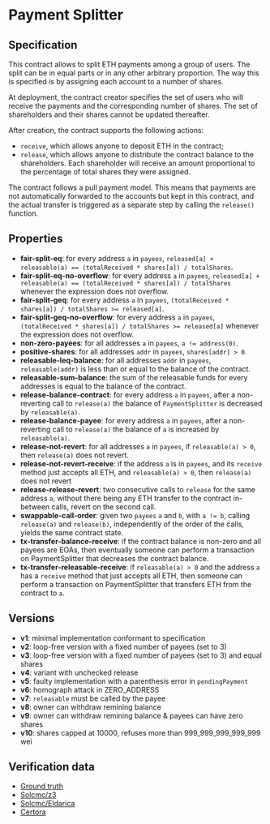 # Payment Splitter

## Specification
This contract allows to split ETH payments among a group of users. The split can be in equal parts or in any other arbitrary proportion. The way this is specified is by assigning each account to a number of shares.

At deployment, the contract creator specifies the set of users who will receive the payments and the corresponding number of shares. The set of shareholders and their shares cannot be updated thereafter.

After creation, the contract supports the following actions:
- `receive`, which allows anyone to deposit ETH in the contract;
- `release`, which allows anyone to distribute the contract balance to the shareholders. Each shareholder will receive an amount proportional to the percentage of total shares they were assigned. 

The contract follows a pull payment model. This means that payments are not automatically forwarded to the accounts but kept in this contract, and the actual transfer is triggered as a separate step by calling the `release()` function.

## Properties
- **fair-split-eq**: for every address `a` in `payees`, `released[a] + releasable(a) == (totalReceived * shares[a]) / totalShares`.
- **fair-split-eq-no-overflow**: for every address `a` in `payees`, `released[a] + releasable(a) == (totalReceived * shares[a]) / totalShares` whenever the expression does not overflow.
- **fair-split-geq**: for every address `a` in `payees`, `(totalReceived * shares[a]) / totalShares >= released[a]`.
- **fair-split-geq-no-overflow**: for every address `a` in `payees`, `(totalReceived * shares[a]) / totalShares >= released[a]` whenever the expression does not overflow.
- **non-zero-payees**: for all addresses `a` in `payees`, `a != address(0)`.
- **positive-shares**: for all addresses `addr` in `payees`, `shares[addr] > 0`.
- **releasable-leq-balance**: for all addresses `addr` in `payees`, `releasable(addr)` is less than or equal to the balance of the contract.
- **releasable-sum-balance**: the sum of the releasable funds for every addresses is equal to the balance of the contract.
- **release-balance-contract**: for every address `a` in `payees`, after a non-reverting call to `release(a)` the balance of `PaymentSplitter` is decreased by `releasable(a)`.
- **release-balance-payee**: for every address `a` in `payees`, after a non-reverting call to `release(a)` the balance of `a` is increased by `releasable(a)`.
- **release-not-revert**: for all addresses `a` in `payees`, if `releasable(a) > 0`, then `release(a)` does not revert.
- **release-not-revert-receive**: if the address `a` is in `payees`, and its `receive` method just accepts all ETH, and `releasable(a) > 0`, then `release(a)` does not revert
- **release-release-revert**: two consecutive calls to `release` for the same address `a`, without there being any ETH transfer to the contract in-between calls, revert on the second call.
- **swappable-call-order**: given two `payees` `a` and `b`, with `a != b`, calling `release(a)` and `release(b)`, independently of the order of the calls, yields the same contract state.
- **tx-transfer-balance-receive**: if the contract balance is non-zero and all payees are EOAs, then eventually someone can perform a transaction on PaymentSplitter that decreases the contract balance.
- **tx-transfer-releasable-receive**: if `releasable(a) > 0` and the address `a` has a `receive` method that just accepts all ETH, then someone can perform a transaction on PaymentSplitter that transfers ETH from the contract to `a`.

## Versions
- **v1**: minimal implementation conformant to specification
- **v2**: loop-free version with a fixed number of payees (set to 3)
- **v3**: loop-free version with a fixed number of payees (set to 3) and equal shares
- **v4**: variant with unchecked release
- **v5**: faulty implementation with a parenthesis error in `pendingPayment`
- **v6**: homograph attack in ZERO_ADDRESS 
- **v7**: `releasable` must be called by the payee
- **v8**: owner can withdraw remining balance
- **v9**: owner can withdraw remining balance & payees can have zero shares
- **v10**: shares capped at 10000, refuses more than 999_999_999_999_999 wei

## Verification data

- [Ground truth](ground-truth.csv)
- [Solcmc/z3](solcmc-z3.csv)
- [Solcmc/Eldarica](solcmc-eld.csv)
- [Certora](certora.csv)

